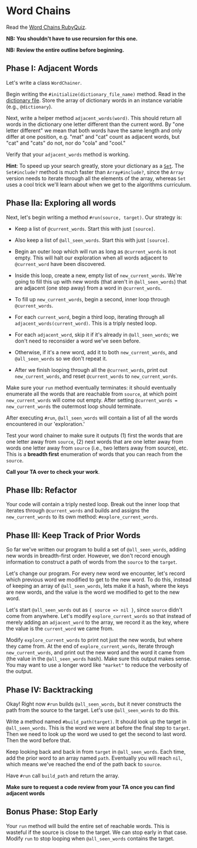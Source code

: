 # Word Chains

Read the [Word Chains RubyQuiz][quiz].

**NB: You shouldn't have to use recursion for this one.**

**NB: Review the entire outline before beginning.**

## Phase I: Adjacent Words

Let's write a class `WordChainer`.

Begin writing the `#initialize(dictionary_file_name)` method. Read in the [dictionary file][dictionary]. Store the array of dictionary words in an instance variable (e.g., `@dictionary`).

Next, write a helper method `adjacent_words(word)`. This should return all words in the dictionary one letter different than the current word. By "one letter different" we mean that both words have the same length and only differ at one position, e.g. "mat" and "cat" count as adjacent words, but "cat" and "cats" do not, nor do "cola" and "cool."

Verify that your `adjacent_words` method is working.

**Hint**: To speed up your search greatly, store your dictionary as a [`Set`][ruby-set]. The `Set#include?` method is much faster than `Array#include?`, since the `Array` version needs to iterate through all the elements of the array, whereas `Set` uses a cool trick we'll learn about when we get to the algorithms curriculum.

## Phase IIa: Exploring all words

Next, let's begin writing a method `#run(source, target)`. Our strategy is:

* Keep a list of `@current_words`. Start this with just `[source]`.

* Also keep a list of `@all_seen_words`. Start this with just `[source]`.

* Begin an outer loop which will run as long as `@current_words` is not empty. This will halt our exploration when all words adjacent to `@current_word` have been discovered.

* Inside this loop, create a new, empty list of `new_current_words`. We're going to fill this up with new words (that aren't in `@all_seen_words`) that are adjacent (one step away) from a word in `@current_words`.

* To fill up `new_current_words`, begin a second, inner loop through `@current_words`.

* For each `current_word`, begin a third loop, iterating through all `adjacent_words(current_word)`. This is a triply nested loop.

* For each `adjacent_word`, skip it if it's already in `@all_seen_words`; we don't need to reconsider a word we've seen before.

* Otherwise, if it's a new word, add it to both `new_current_words`, and `@all_seen_words` so we don't repeat it.

* After we finish looping through all the `@current_words`, print out `new_current_words`, and reset `@current_words` to `new_current_words`.

Make sure your `run` method eventually terminates: it should
eventually enumerate all the words that are reachable from `source`, at which point `new_current_words` will come out empty. After setting `@current_words = new_current_words` the outermost loop should terminate.

After executing `#run`, `@all_seen_words` will contain a list of all the words encountered in our 'exploration.'

Test your word chainer to make sure it outputs (1) first the words that are one letter away from `source`, (2) next words that are one letter away from words one letter away from `source` (i.e., two letters away from source), etc. This is a **breadth first** enumeration of words that you can reach from the `source`.

**Call your TA over to check your work**.

## Phase IIb: Refactor

Your code will contain a triply nested loop. Break out the inner loop that iterates through `@current_words` and builds and assigns the `new_current_words` to its own method: `#explore_current_words`.

## Phase III: Keep Track of Prior Words

So far we've written our program to build a set of `@all_seen_words`, adding new words in breadth-first order. However, we don't record enough information to construct a path of words from the `source` to the `target`.

Let's change our program. For every new word we encounter, let's record which previous word we modified to get to the new word. To do this, instead of keeping an array of `@all_seen_words`, lets make it a hash, where the keys are new words, and the value is the word we modified to get to the new word.

Let's start `@all_seen_words` out as `{ source => nil }`, since `source` didn't come from anywhere. Let's modify `explore_current_words` so that instead of merely adding an `adjacent_word` to the array, we record it as the key, where the value is the `current_word` we came from.

Modify `explore_current_words` to print not just the new words, but where they came from. At the end of `explore_current_words`, iterate through `new_current_words`, and print out the new word and the word it came from (the value in the `@all_seen_words` hash). Make sure this output makes sense. You may want to use a longer word like `"market"` to reduce the verbosity of the output.

## Phase IV: Backtracking

Okay! Right now `#run` builds `@all_seen_words`, but it never constructs the path from the source to the target. Let's use `@all_seen_words` to do this.

Write a method named `#build_path(target)`. It should look up the target in `@all_seen_words`. This is the word we were at before the final step to `target`. Then we need to look up the word we used to get the second to last word. Then the word before that.

Keep looking back and back in from `target` in `@all_seen_words`. Each time, add the prior word to an array named `path`. Eventually you will reach `nil`, which means we've reached the end of the path back to `source`.

Have `#run` call `build_path` and return the array.

**Make sure to request a code review from your TA once you can find
adjacent words**

## Bonus Phase: Stop Early

Your `run` method will build the entire set of reachable words. This is wasteful if the source is close to the target. We can stop early in that case. Modify `run` to stop looping when `@all_seen_words` contains the target.

[quiz]: http://rubyquiz.com/quiz44.html
[quiz-wayback]: http://web.archive.org/web/20130215052516/http://rubyquiz.com/quiz44.html
[dictionary]: http://assets.aaonline.io/fullstack/ruby/projects/word_chains/dictionary.txt
[ruby-set]: http://ruby-doc.org/stdlib-2.3.1/libdoc/set/rdoc/Set.html

